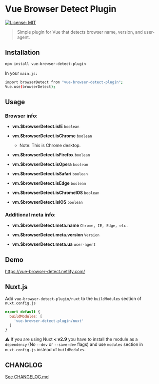 # Vue Browser Detect Plugin

 [![License: MIT](https://img.shields.io/badge/License-MIT-yellow.svg)](https://opensource.org/licenses/MIT)

> Simple plugin for Vue that detects browser name, version, and user-agent.

## Installation

```bash
npm install vue-browser-detect-plugin
```

In your `main.js:`

```bash
import browserDetect from "vue-browser-detect-plugin";
Vue.use(browserDetect);
```

## Usage

### Browser info:

- **vm.\$browserDetect.isIE** `boolean`

- **vm.\$browserDetect.isChrome** `boolean`

    - Note: This is Chrome desktop.

- **vm.\$browserDetect.isFirefox** `boolean`

- **vm.\$browserDetect.isOpera** `boolean`

- **vm.\$browserDetect.isSafari** `boolean`

- **vm.\$browserDetect.isEdge** `boolean`

- **vm.\$browserDetect.isChromeIOS** `boolean`

- **vm.\$browserDetect.isIOS** `boolean`

### Additional meta info:

- **vm.\$browserDetect.meta.name** `Chrome, IE, Edge, etc.`

- **vm.\$browserDetect.meta.version** `Version`

- **vm.\$browserDetect.meta.ua** `user-agent`

## Demo

https://vue-browser-detect.netlify.com/

## Nuxt.js

Add `vue-browser-detect-plugin/nuxt` to the `buildModules` section of `nuxt.config.js`

```js
export default {
  buildModules: [
    'vue-browser-detect-plugin/nuxt'
  ]
}
```

:warning: If you are using Nuxt **< v2.9** you have to install the module as a `dependency` (No `--dev` or `--save-dev` flags) and use `modules` section in `nuxt.config.js` instead of `buildModules`.

## CHANGLOG

[See CHANGELOG.md](https://github.com/ICJIA/vue-browser-detect-plugin/blob/master/CHANGELOG.md)
